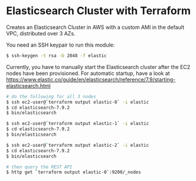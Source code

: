# Elasticsearch Cluster with Terraform

Creates an Elasticsearch Cluster in AWS with a custom AMI in the default VPC, distributed over 3 AZs.

You need an SSH keypair to run this module:
```bash
$ ssh-keygen -t rsa -b 2048 -f elastic
```

Currently, you have to manually start the Elasticsearch cluster after the EC2 nodes have been provisioned.
For automatic startup, have a look at https://www.elastic.co/guide/en/elasticsearch/reference/7.9/starting-elasticsearch.html

```bash
# do the following for all 3 nodes
$ ssh ec2-user@`terraform output elastic-0` -i elastic
$ cd elasticsearch-7.9.2
$ bin/elasticsearch

$ ssh ec2-user@`terraform output elastic-1` -i elastic
$ cd elasticsearch-7.9.2
$ bin/elasticsearch

$ ssh ec2-user@`terraform output elastic-2` -i elastic
$ cd elasticsearch-7.9.2
$ bin/elasticsearch

# then query the REST API
$ http get `terraform output elastic-0`:9200/_nodes
```
